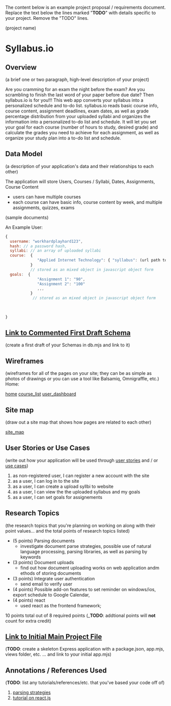 The content below is an example project proposal / requirements document. Replace the text below the lines marked "__TODO__" with details specific to your project. Remove the "TODO" lines.

(project name)

# Syllabus.io

## Overview

(a brief one or two paragraph, high-level description of your project)

Are you cramming for an exam the night before the exam? Are you scrambling to finish the last word of your paper before due date? Then syllabus.io is for you!!! This web app converts your syllabus into a personalized schedule and to-do list. syllabus.io reads basic course info, course content, assignment deadlines, exam dates, as well as grade percentage distribution from your uploaded syllabi and organizes the information into a personalized to-do list and schedule. It will let you set your goal for each course (number of hours to study, desired grade) and calculate the grades you need to achieve for each assignment, as well as organize your study plan into a to-do list and schedule.


## Data Model

(a description of your application's data and their relationships to each other) 

The application will store Users, Courses / Syllabi, Dates, Assignments, Course Content

* users can have multiple courses 
* each course can have basic info, course content by week, and multiple assignments, quizzes, exams

(sample documents)

An Example User:

```javascript
{
  username: "workhardplayhard123",
  hash: // a password hash,
  syllabi: // an array of uploaded syllabi
  course:  {
              "Applied Internet Technology": { "syllabus": (url path to syllabus)}
           }
           // stored as an mixed object in javascript object form
  goals:  {
              "Assignment 1": "90",
              "Assignment 2": "100"
              ,,,
           }
            // stored as an mixed object in javascript object form
            
            
   
}
```

## [Link to Commented First Draft Schema](db.mjs) 

(create a first draft of your Schemas in db.mjs and link to it)

## Wireframes

(wireframes for all of the pages on your site; they can be as simple as photos of drawings or you can use a tool like Balsamiq, Omnigraffle, etc.)
Home: 

[home](wireframes/home.jpg)
[course_list](wireframes/course_list.jpg)
[user_dashboard](wireframes/user_dashboard.jpg)


## Site map

(draw out a site map that shows how pages are related to each other)

[site_map](site_map.jpg)

## User Stories or Use Cases

(write out how your application will be used through [user stories](http://en.wikipedia.org/wiki/User_story#Format) and / or [use cases](https://en.wikipedia.org/wiki/Use_case))

1. as non-registered user, I can register a new account with the site
2. as a user, I can log in to the site
3. as a user, I can create a upload syllbi to website
4. as a user, I can view the the uploaded syllabus and my goals
4. as a user, I can set goals for assignements

## Research Topics

(the research topics that you're planning on working on along with their point values... and the total points of research topics listed)

* (5 points) Parsing documents
    * investigate document parse strategies, possible use of natural language processing, parsing libraries, as well as parsing by keywords
* (3 points) Document uploads
    * find out how document uploading works on web application andm ethods of storing documents
* (3 points) Integrate user authentication
    * send email to verify user
* (4 points) Possible add-on features to set reminder on windows/ios, export schedule to Google Calendar, 
* (4 points) react
    * used react as the frontend framework; 

10 points total out of 8 required points (___TODO__: addtional points will __not__ count for extra credit)


## [Link to Initial Main Project File](app.mjs) 

(__TODO__: create a skeleton Express application with a package.json, app.mjs, views folder, etc. ... and link to your initial app.mjs)

## Annotations / References Used

(__TODO__: list any tutorials/references/etc. that you've based your code off of)

1. [parsing strategies](https://medium.com/@chetcorcos/introduction-to-parsers-644d1b5d7f3d)
2. [tutorial on react.js](https://www.youtube.com/watch?v=bMknfKXIFA8)

